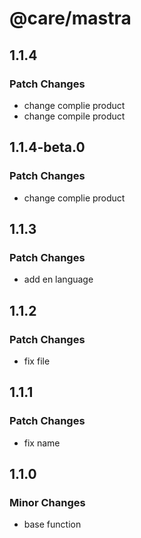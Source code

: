 # @care/mastra

## 1.1.4

### Patch Changes

- change complie product
- change compile product

## 1.1.4-beta.0

### Patch Changes

- change complie product

## 1.1.3

### Patch Changes

- add en language

## 1.1.2

### Patch Changes

- fix file

## 1.1.1

### Patch Changes

- fix name

## 1.1.0

### Minor Changes

- base function
